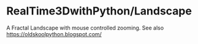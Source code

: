 # RealTime3DwithPython/Landscape

A Fractal Landscape with mouse controlled zooming. See also https://oldskoolpython.blogspot.com/
